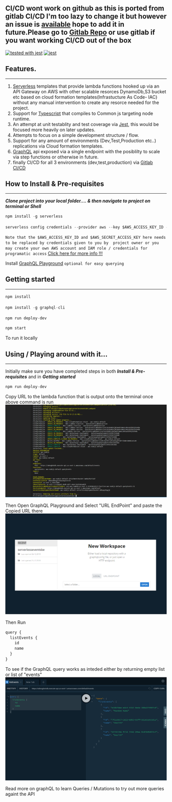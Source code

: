 ## CI/CD wont work on github as this is ported from gitlab CI/CD I'm too lazy to change it but however an issue is [available](https://github.com/DasithKuruppu/serverlessGraphQL/issues/2) hope to add it in future.Please go to [Gitlab Repo](https://gitlab.com/DasithKuruppu/serverlessgraphql) or use gitlab if you want working CI/CD out of the box

[![tested with jest](https://img.shields.io/badge/tested_with-jest-99424f.svg)](https://github.com/facebook/jest) 
[![jest](https://jestjs.io/img/jest-badge.svg)](https://github.com/facebook/jest)


## Features.
____
1. [Serverless](https://serverless.com/) templates that provide lambda functions hooked up via an API Gateway on AWS with other scalable resorces DynamoDb,S3 bucket etc based on cloud formation templates(Infrastucture As Code- IAC) without any manual intervention to create any resorce needed for the project.
2. Support for [Typescript](https://www.typescriptlang.org/) that compiles to Common js targeting node runtime.
3. An attempt at unit testablity and test coverage via [Jest](https://jestjs.io/), this would be focused more heavily on later updates.
4. Attempts to focus on a simple development structure / flow.
5. Support for any amount of environments (Dev,Test,Production etc..) replications via Cloud formation templates.
6. [GraphQL](https://graphql.org/) api exposed via a single endpoint with the posiblilty to scale via step functions or otherwise in future.
7. finally CI/CD for all 3 environments (dev,test,production) via [Gitlab CI/CD](https://docs.gitlab.com/ee/ci/) 

## How to Install & Pre-requisites
____
***Clone project into your local folder.... & then navigate to project on terminal or Shell***

```javascript 
npm install -g serverless 

serverless config credentials --provider aws --key $AWS_ACCESS_KEY_ID --secret $AWS_SECRET_ACCESS_KEY
```
``` Note that the $AWS_ACCESS_KEY_ID and $AWS_SECRET_ACCESS_KEY here needs to be replaced by credentials given to you by  project owner or you may create your own AWS account and IAM role / credentials for programatic access ```
[Click here for more info !!!](https://serverless.com/framework/docs/providers/aws/guide/credentials/) 

Install [GraphQL Playground](https://github.com/prisma/graphql-playground/releases)  ``` optional for easy querying ```

## Getting started
_____
```javascript
npm install

npm install -g graphql-cli   

npm run deploy-dev 

```

``` javascript
npm start
```
To run it locally 


## Using / Playing around with it...
____

Initially make sure you have completed steps in both ***Install & Pre-requisites*** and in ***Getting started***

```javascript 
npm run deploy-dev 
``` 
Copy URL to the lambda function that is output onto the terminal once above command is run
![Terminal](./images/deploy-dev.PNG "Deploy Dev terminal")

Then Open GraphQL Playground and Select "URL EndPoint" and paste the Copied URL there
![GraphQL OpenProject](./images/GraphQLPlayground.PNG "GraphQL Open Project")

Then Run 
```javascript
query {
  listEvents {
    id
    name
  }
}

```
To see if the GraphQL query works as inteded either by returning empty list or list of "events"
![GraphQLPlayground](./images/GraphQLPlay.PNG "GraphQL PLay")

Read more on graphQL to learn Queries / Mutations to try out more queries againt the API

